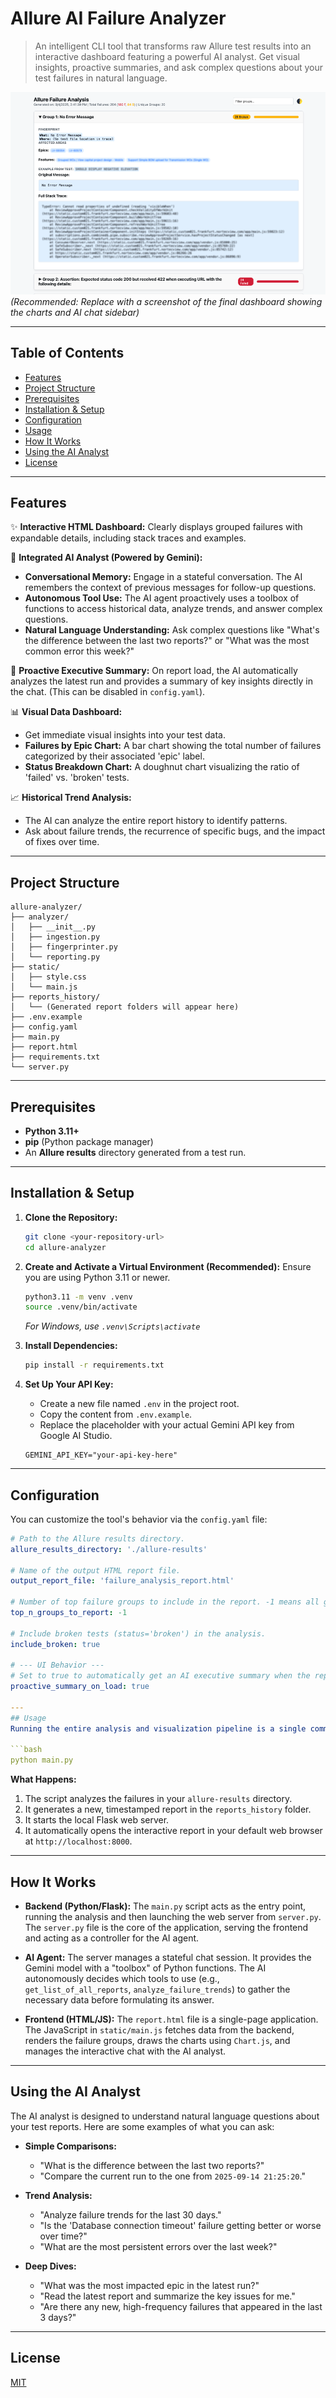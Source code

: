 # Allure AI Failure Analyzer

> An intelligent CLI tool that transforms raw Allure test results into an interactive dashboard featuring a powerful AI analyst. Get visual insights, proactive summaries, and ask complex questions about your test failures in natural language.

![Project Screenshot](image.png)
*(Recommended: Replace with a screenshot of the final dashboard showing the charts and AI chat sidebar)*

---
## Table of Contents
- [Features](#features)
- [Project Structure](#project-structure)
- [Prerequisites](#prerequisites)
- [Installation & Setup](#installation--setup)
- [Configuration](#configuration)
- [Usage](#usage)
- [How It Works](#how-it-works)
- [Using the AI Analyst](#using-the-ai-analyst)
- [License](#license)

---
## Features

✨ **Interactive HTML Dashboard:** Clearly displays grouped failures with expandable details, including stack traces and examples.

🤖 **Integrated AI Analyst (Powered by Gemini):**
- **Conversational Memory:** Engage in a stateful conversation. The AI remembers the context of previous messages for follow-up questions.
- **Autonomous Tool Use:** The AI agent proactively uses a toolbox of functions to access historical data, analyze trends, and answer complex questions.
- **Natural Language Understanding:** Ask complex questions like "What's the difference between the last two reports?" or "What was the most common error this week?"

🚀 **Proactive Executive Summary:** On report load, the AI automatically analyzes the latest run and provides a summary of key insights directly in the chat. (This can be disabled in `config.yaml`).

📊 **Visual Data Dashboard:**
- Get immediate visual insights into your test data.
- **Failures by Epic Chart:** A bar chart showing the total number of failures categorized by their associated 'epic' label.
- **Status Breakdown Chart:** A doughnut chart visualizing the ratio of 'failed' vs. 'broken' tests.

📈 **Historical Trend Analysis:**
- The AI can analyze the entire report history to identify patterns.
- Ask about failure trends, the recurrence of specific bugs, and the impact of fixes over time.

---
## Project Structure

```text
allure-analyzer/
├── analyzer/
│   ├── __init__.py
│   ├── ingestion.py
│   ├── fingerprinter.py
│   └── reporting.py
├── static/
│   ├── style.css
│   └── main.js
├── reports_history/
│   └── (Generated report folders will appear here)
├── .env.example
├── config.yaml
├── main.py
├── report.html
├── requirements.txt
└── server.py 
```

---
## Prerequisites
- **Python 3.11+**
- **pip** (Python package manager)
- An **Allure results** directory generated from a test run.

---
## Installation & Setup

1.  **Clone the Repository:**
    ```bash
    git clone <your-repository-url>
    cd allure-analyzer
    ```

2.  **Create and Activate a Virtual Environment (Recommended):**
    Ensure you are using Python 3.11 or newer.
    ```bash
    python3.11 -m venv .venv
    source .venv/bin/activate
    ```
    *For Windows, use `.venv\Scripts\activate`*

3.  **Install Dependencies:**
    ```bash
    pip install -r requirements.txt
    ```

4.  **Set Up Your API Key:**
    - Create a new file named `.env` in the project root.
    - Copy the content from `.env.example`.
    - Replace the placeholder with your actual Gemini API key from Google AI Studio.
    ```
    GEMINI_API_KEY="your-api-key-here"
    ```

---
## Configuration
You can customize the tool's behavior via the `config.yaml` file:

```yaml
# Path to the Allure results directory.
allure_results_directory: './allure-results'

# Name of the output HTML report file.
output_report_file: 'failure_analysis_report.html'

# Number of top failure groups to include in the report. -1 means all groups.
top_n_groups_to_report: -1

# Include broken tests (status='broken') in the analysis.
include_broken: true

# --- UI Behavior ---
# Set to true to automatically get an AI executive summary when the report loads.
proactive_summary_on_load: true

---
## Usage
Running the entire analysis and visualization pipeline is a single command:

```bash
python main.py
```

**What Happens:**
1.  The script analyzes the failures in your `allure-results` directory.
2.  It generates a new, timestamped report in the `reports_history` folder.
3.  It starts the local Flask web server.
4.  It automatically opens the interactive report in your default web browser at `http://localhost:8000`.

---
## How It Works

- **Backend (Python/Flask):** The `main.py` script acts as the entry point, running the analysis and then launching the web server from `server.py`. The `server.py` file is the core of the application, serving the frontend and acting as a controller for the AI agent.

- **AI Agent:** The server manages a stateful chat session. It provides the Gemini model with a "toolbox" of Python functions. The AI autonomously decides which tools to use (e.g., `get_list_of_all_reports`, `analyze_failure_trends`) to gather the necessary data before formulating its answer.

- **Frontend (HTML/JS):** The `report.html` file is a single-page application. The JavaScript in `static/main.js` fetches data from the backend, renders the failure groups, draws the charts using `Chart.js`, and manages the interactive chat with the AI analyst.

---
## Using the AI Analyst
The AI analyst is designed to understand natural language questions about your test reports. Here are some examples of what you can ask:

- **Simple Comparisons:**
  - "What is the difference between the last two reports?"
  - "Compare the current run to the one from `2025-09-14 21:25:20`."

- **Trend Analysis:**
  - "Analyze failure trends for the last 30 days."
  - "Is the 'Database connection timeout' failure getting better or worse over time?"
  - "What are the most persistent errors over the last week?"

- **Deep Dives:**
  - "What was the most impacted epic in the latest run?"
  - "Read the latest report and summarize the key issues for me."
  - "Are there any new, high-frequency failures that appeared in the last 3 days?"

---
## License
[MIT](LICENSE)